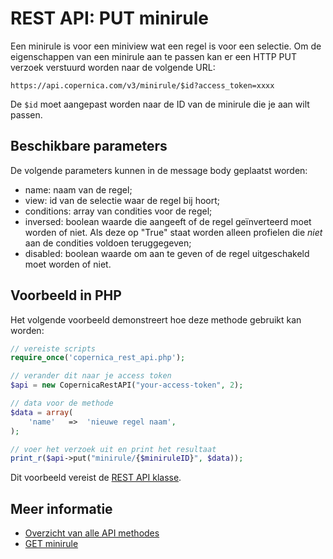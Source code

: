 # REST API: PUT minirule

Een minirule is voor een miniview wat een regel is voor een selectie.
Om de eigenschappen van een minirule aan te passen kan er een HTTP PUT
verzoek verstuurd worden naar de volgende URL:

`https://api.copernica.com/v3/minirule/$id?access_token=xxxx`

De `$id` moet aangepast worden naar de ID van de minirule die je aan wilt passen.

## Beschikbare parameters

De volgende parameters kunnen in de message body geplaatst worden:

- name: 		naam van de regel;
- view: 		id van de selectie waar de regel bij hoort;
- conditions: 	array van condities voor de regel;
- inversed: 	boolean waarde die aangeeft of de regel geïnverteerd moet worden of niet. Als deze op "True" staat worden alleen profielen die *niet* aan de condities voldoen teruggegeven;
- disabled: 	boolean waarde om aan te geven of de regel uitgeschakeld moet worden of niet.

## Voorbeeld in PHP

Het volgende voorbeeld demonstreert hoe deze methode gebruikt kan worden:

```php
// vereiste scripts
require_once('copernica_rest_api.php');

// verander dit naar je access token
$api = new CopernicaRestAPI("your-access-token", 2);

// data voor de methode
$data = array(
	'name'   =>  'nieuwe regel naam',
);

// voer het verzoek uit en print het resultaat
print_r($api->put("minirule/{$miniruleID}", $data));
```

Dit voorbeeld vereist de [REST API klasse](rest-php).

## Meer informatie

- [Overzicht van alle API methodes](rest-api)
- [GET minirule](./rest-get-minirule)
